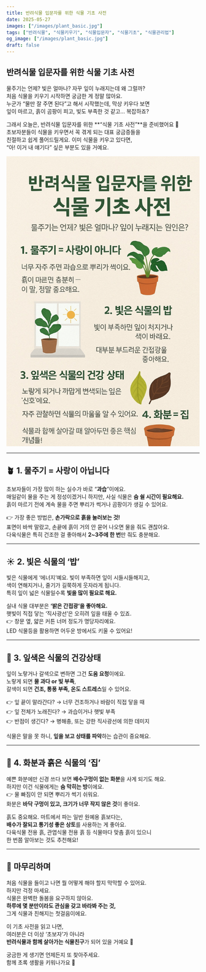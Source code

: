 ```yaml
---
title: 반려식물 입문자를 위한 식물 기초 사전
date: 2025-05-27
images: ["/images/plant_basic.jpg"]
tags: ["반려식물", "식물키우기", "식물입문자", "식물기초", "식물관리법"]
og_image: ["/images/plant_basic.jpg"]
draft: false
---
```


## 반려식물 입문자를 위한 식물 기초 사전

물주기는 언제? 빛은 얼마나? 자꾸 잎이 누래지는데 왜 그럴까?  
처음 식물을 키우기 시작하면 궁금한 게 정말 많아요.  
누군가 “물만 잘 주면 된다”고 해서 시작했는데, 막상 키우다 보면  
잎이 마르고, 흙이 곰팡이 피고, 빛도 부족한 것 같고… 복잡하죠?

그래서 오늘은, 반려식물 입문자를 위한 **“식물 기초 사전”**을 준비했어요 🌿  
초보자분들이 식물을 키우면서 꼭 겪게 되는 대표 궁금증들을  
친절하고 쉽게 풀어드릴게요. 이미 식물을 키우고 있다면,  
“아! 이거 내 얘기다” 싶은 부분도 있을 거예요.

![식물기초](/images/plant_basic.jpg)


---

## 🪴 1. 물주기 = 사랑이 아닙니다

초보자들이 가장 많이 하는 실수가 바로 “**과습**”이에요.  
매일같이 물을 주는 게 정성이겠거니 하지만, 사실 식물은 **숨 쉴 시간이 필요해요.**  
흙이 마르기 전에 계속 물을 주면 뿌리가 썩거나 곰팡이가 생길 수 있어요.

👉 가장 좋은 방법은, **손가락으로 흙을 눌러보는 것!**  
표면이 바싹 말랐고, 손끝에 흙이 거의 안 묻어 나오면 물을 줘도 괜찮아요.  
다육식물은 특히 건조한 걸 좋아해서 **2~3주에 한 번**만 줘도 충분해요.

---

## ☀️ 2. 빛은 식물의 ‘밥’

빛은 식물에게 ‘에너지’예요. 빛이 부족하면 잎이 시들시들해지고,  
색이 연해지거나, 줄기가 길쭉하게 웃자라게 됩니다.  
특히 잎이 넓은 식물일수록 **빛을 많이 필요로 해요.**

실내 식물 대부분은 **‘밝은 간접광’을 좋아해요.**  
햇빛이 직접 닿는 ‘직사광선’은 오히려 잎을 태울 수 있죠.  
👉 창문 옆, 얇은 커튼 너머 정도가 명당자리예요.  
LED 식물등을 활용하면 어두운 방에서도 키울 수 있어요!

---

## 🍃 3. 잎색은 식물의 건강상태

잎이 노랗거나 갈색으로 변하면 그건 **도움 요청**이에요.  
노랗게 되면 **물 과다 or 빛 부족**,  
갈색이 되면 **건조, 통풍 부족, 온도 스트레스**일 수 있어요.

👉 잎 끝이 말라간다? → 너무 건조하거나 바람이 직접 닿을 때  
👉 잎 전체가 노래진다? → 과습이거나 햇빛 부족  
👉 반점이 생긴다? → 병해충, 또는 강한 직사광선에 의한 데미지

식물은 말을 못 하니, **잎을 보고 상태를 파악**하는 습관이 중요해요.

---

## 🌱 4. 화분과 흙은 식물의 ‘집’

예쁜 화분에만 신경 쓰다 보면 **배수구멍이 없는 화분**을 사게 되기도 해요.  
하지만 이건 식물에게는 **숨 막히는 방**이에요.  
👉 물 빠짐이 안 되면 뿌리가 썩기 쉬워요.  
화분은 **바닥 구멍이 있고, 크기가 너무 작지 않은 것**이 좋아요.

흙도 중요해요. 마트에서 파는 일반 원예용 흙보다는,  
**배수가 잘되고 통기성 좋은 상토**를 사용하는 게 좋아요.  
다육식물 전용 흙, 관엽식물 전용 흙 등 식물마다 맞춤 흙이 있으니  
한 번쯤 알아보는 것도 추천해요!

---

## 🌼 마무리하며

처음 식물을 들이고 나면 뭘 어떻게 해야 할지 막막할 수 있어요.  
하지만 걱정 마세요.  
식물은 완벽한 돌봄을 요구하지 않아요.  
**하루에 몇 분만이라도 관심을 갖고 바라봐 주는 것,**  
그게 식물과 친해지는 첫걸음이에요.

이 기초 사전을 읽고 나면,  
여러분은 더 이상 ‘초보자’가 아니라  
**반려식물과 함께 살아가는 식물친구**가 되어 있을 거예요 🌿

궁금한 게 생기면 언제든지 또 찾아주세요.  
함께 초록 생활을 키워나가요 💚